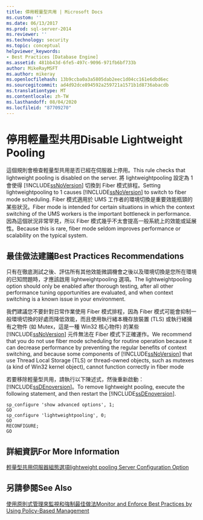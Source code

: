 ```yaml
---
title: 停用輕量型共用 | Microsoft Docs
ms.custom: ''
ms.date: 06/13/2017
ms.prod: sql-server-2014
ms.reviewer: ''
ms.technology: security
ms.topic: conceptual
helpviewer_keywords:
- Best Practices [Database Engine]
ms.assetid: 481bb43d-6fe5-497c-9096-971fb6bf733b
author: MikeRayMSFT
ms.author: mikeray
ms.openlocfilehash: 13b9ccba0a3a5805dab2eec1d04cc161e6dbd6ec
ms.sourcegitcommit: ad4d92dce894592a259721a1571b1d8736abacdb
ms.translationtype: MT
ms.contentlocale: zh-TW
ms.lasthandoff: 08/04/2020
ms.locfileid: "87709270"
---
```

# <a name="disable-lightweight-pooling"></a><span data-ttu-id="889ee-102">停用輕量型共用</span><span class="sxs-lookup"><span data-stu-id="889ee-102">Disable Lightweight Pooling</span></span>
  <span data-ttu-id="889ee-103">這個規則會檢查輕量型共用是否已經在伺服器上停用。</span><span class="sxs-lookup"><span data-stu-id="889ee-103">This rule checks that lightweight pooling is disabled on the server.</span></span> <span data-ttu-id="889ee-104">將 lightweightpooling 設定為 1 會使得 [!INCLUDE[ssNoVersion](../../includes/ssnoversion-md.md)] 切換到 Fiber 模式排程。</span><span class="sxs-lookup"><span data-stu-id="889ee-104">Setting lightweightpooling to 1 causes [!INCLUDE[ssNoVersion](../../includes/ssnoversion-md.md)] to switch to fiber mode scheduling.</span></span> <span data-ttu-id="889ee-105">Fiber 模式適用於 UMS 工作者的環境切換是重要效能瓶頸的某些狀況。</span><span class="sxs-lookup"><span data-stu-id="889ee-105">Fiber mode is intended for certain situations in which the context switching of the UMS workers is the important bottleneck in performance.</span></span> <span data-ttu-id="889ee-106">因為這個狀況非常罕見，所以 Fiber 模式幾乎不太會提高一般系統上的效能或延展性。</span><span class="sxs-lookup"><span data-stu-id="889ee-106">Because this is rare, fiber mode seldom improves performance or scalability on the typical system.</span></span>  
  
## <a name="best-practices-recommendations"></a><span data-ttu-id="889ee-107">最佳做法建議</span><span class="sxs-lookup"><span data-stu-id="889ee-107">Best Practices Recommendations</span></span>  
 <span data-ttu-id="889ee-108">只有在徹底測試之後、評估所有其他效能微調機會之後以及環境切換是您所在環境的已知問題時，才應該啟用 lightweightpooling 選項。</span><span class="sxs-lookup"><span data-stu-id="889ee-108">The lightweightpooling option should only be enabled after thorough testing, after all other performance tuning opportunities are evaluated, and when context switching is a known issue in your environment.</span></span>  
  
 <span data-ttu-id="889ee-109">我們建議您不要針對日常作業使用 Fiber 模式排程，因為 Fiber 模式可能會抑制一般環境切換的好處而降低效能，而且使用執行緒本機存放裝置 (TLS) 或執行緒擁有之物件 (如 Mutex，這是一種 Win32 核心物件) 的某些 [!INCLUDE[ssNoVersion](../../includes/ssnoversion-md.md)] 元件無法在 Fiber 模式下正確運作。</span><span class="sxs-lookup"><span data-stu-id="889ee-109">We recommend that you do not use fiber mode scheduling for routine operation because it can decrease performance by preventing the regular benefits of context switching, and because some components of [!INCLUDE[ssNoVersion](../../includes/ssnoversion-md.md)] that use Thread Local Storage (TLS) or thread-owned objects, such as mutexes (a kind of Win32 kernel object), cannot function correctly in fiber mode</span></span>  
  
 <span data-ttu-id="889ee-110">若要移除輕量型共用，請執行以下陳述式，然後重新啟動： [!INCLUDE[ssDEnoversion](../../includes/ssdenoversion-md.md)]。</span><span class="sxs-lookup"><span data-stu-id="889ee-110">To remove lightweight pooling, execute the following statement, and then restart the [!INCLUDE[ssDEnoversion](../../includes/ssdenoversion-md.md)].</span></span>  
  
```  
sp_configure 'show advanced options', 1;  
GO  
sp_configure 'lightweightpooling', 0;  
GO  
RECONFIGURE;  
GO  
```  
  
## <a name="for-more-information"></a><span data-ttu-id="889ee-111">詳細資訊</span><span class="sxs-lookup"><span data-stu-id="889ee-111">For More Information</span></span>  
 [<span data-ttu-id="889ee-112">輕量型共用伺服器組態選項</span><span class="sxs-lookup"><span data-stu-id="889ee-112">lightweight pooling Server Configuration Option</span></span>](../../database-engine/configure-windows/lightweight-pooling-server-configuration-option.md)  
  
## <a name="see-also"></a><span data-ttu-id="889ee-113">另請參閱</span><span class="sxs-lookup"><span data-stu-id="889ee-113">See Also</span></span>  
 [<span data-ttu-id="889ee-114">使用原則式管理來監視和強制最佳做法</span><span class="sxs-lookup"><span data-stu-id="889ee-114">Monitor and Enforce Best Practices by Using Policy-Based Management</span></span>](monitor-and-enforce-best-practices-by-using-policy-based-management.md)  
  
  
